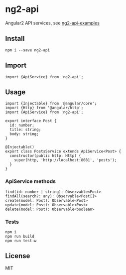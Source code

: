 # ng2-api

Angular2 API services, see [ng2-api-examples](https://github.com/tb/ng2-api-examples)

## Install

    npm i --save ng2-api

## Import

    import {ApiService} from 'ng2-api';

## Usage

    import {Injectable} from '@angular/core';
    import {Http} from '@angular/http';
    import {ApiService} from 'ng2-api';
    
    export interface Post {
      id: number;
      title: string;
      body: string;
    }
    
    @Injectable()
    export class PostsService extends ApiService<Post> {
      constructor(public http: Http) {
        super(http, 'http://localhost:8081', 'posts');
      }
    }

### ApiService methods

    find(id: number | string): Observable<Post>
    findAll(search?: any): Observable<Post[]>
    create(model: Post): Observable<Post>
    update(model: Post): Observable<Post>
    delete(model: Post): Observable<boolean>

### Tests

    npm i
    npm run build
    npm run test:w

## License

MIT
